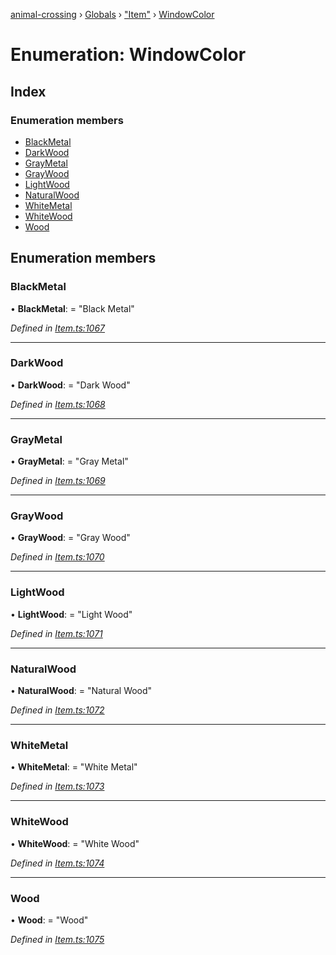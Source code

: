 [animal-crossing](../README.md) › [Globals](../globals.md) › ["Item"](../modules/_item_.md) › [WindowColor](_item_.windowcolor.md)

# Enumeration: WindowColor

## Index

### Enumeration members

* [BlackMetal](_item_.windowcolor.md#blackmetal)
* [DarkWood](_item_.windowcolor.md#darkwood)
* [GrayMetal](_item_.windowcolor.md#graymetal)
* [GrayWood](_item_.windowcolor.md#graywood)
* [LightWood](_item_.windowcolor.md#lightwood)
* [NaturalWood](_item_.windowcolor.md#naturalwood)
* [WhiteMetal](_item_.windowcolor.md#whitemetal)
* [WhiteWood](_item_.windowcolor.md#whitewood)
* [Wood](_item_.windowcolor.md#wood)

## Enumeration members

###  BlackMetal

• **BlackMetal**: = "Black Metal"

*Defined in [Item.ts:1067](https://github.com/Norviah/animal-crossing/blob/37a256e/module/types/Item.ts#L1067)*

___

###  DarkWood

• **DarkWood**: = "Dark Wood"

*Defined in [Item.ts:1068](https://github.com/Norviah/animal-crossing/blob/37a256e/module/types/Item.ts#L1068)*

___

###  GrayMetal

• **GrayMetal**: = "Gray Metal"

*Defined in [Item.ts:1069](https://github.com/Norviah/animal-crossing/blob/37a256e/module/types/Item.ts#L1069)*

___

###  GrayWood

• **GrayWood**: = "Gray Wood"

*Defined in [Item.ts:1070](https://github.com/Norviah/animal-crossing/blob/37a256e/module/types/Item.ts#L1070)*

___

###  LightWood

• **LightWood**: = "Light Wood"

*Defined in [Item.ts:1071](https://github.com/Norviah/animal-crossing/blob/37a256e/module/types/Item.ts#L1071)*

___

###  NaturalWood

• **NaturalWood**: = "Natural Wood"

*Defined in [Item.ts:1072](https://github.com/Norviah/animal-crossing/blob/37a256e/module/types/Item.ts#L1072)*

___

###  WhiteMetal

• **WhiteMetal**: = "White Metal"

*Defined in [Item.ts:1073](https://github.com/Norviah/animal-crossing/blob/37a256e/module/types/Item.ts#L1073)*

___

###  WhiteWood

• **WhiteWood**: = "White Wood"

*Defined in [Item.ts:1074](https://github.com/Norviah/animal-crossing/blob/37a256e/module/types/Item.ts#L1074)*

___

###  Wood

• **Wood**: = "Wood"

*Defined in [Item.ts:1075](https://github.com/Norviah/animal-crossing/blob/37a256e/module/types/Item.ts#L1075)*
